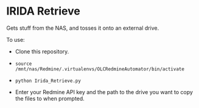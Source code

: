 # IRIDA Retrieve

Gets stuff from the NAS, and tosses it onto an external drive.

To use:

- Clone this repository.

- `source /mnt/nas/Redmine/.virtualenvs/OLCRedmineAutomator/bin/activate`

- `python Irida_Retrieve.py`

- Enter your Redmine API key and the path to the drive you want to copy the files to when prompted.

